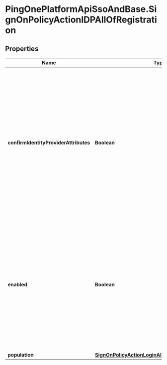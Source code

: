 # PingOnePlatformApiSsoAndBase.SignOnPolicyActionIDPAllOfRegistration

## Properties

Name | Type | Description | Notes
------------ | ------------- | ------------- | -------------
**confirmIdentityProviderAttributes** | **Boolean** | A boolean that specifies whether users must confirm data returned from an identity provider prior to registration. Users can modify the data and omit non-required attributes. Modified attributes are added to the user&#39;s profile during account creation. This is an optional property. If omitted, the default value is set to false. | [optional] [default to false]
**enabled** | **Boolean** | A boolean that specifies the enabled/disabled state of the policy action. The property is disabled by default when creating a new policy. When enabled, it allows the use of the new user registration flow. This attribute should be set to true when implementing the social login sign-on policy option. | 
**population** | [**SignOnPolicyActionLoginAllOfRegistrationPopulation**](SignOnPolicyActionLoginAllOfRegistrationPopulation.md) |  | [optional] 


